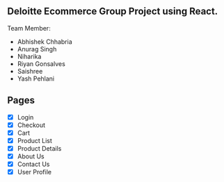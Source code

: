 ## Deloitte Ecommerce Group Project using React.

Team Member:
- Abhishek Chhabria
- Anurag Singh
- Niharika
- Riyan Gonsalves
- Saishree
- Yash Pehlani

## Pages

- [x] Login
- [x] Checkout
- [x]  Cart
- [x] Product List
- [x] Product Details
- [x] About Us
- [x] Contact Us
- [x] User Profile
